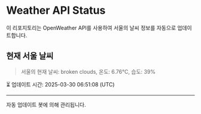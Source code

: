 
# Weather API Status

이 리포지토리는 OpenWeather API를 사용하여 서울의 날씨 정보를 자동으로 업데이트합니다.

## 현재 서울 날씨
> 서울의 현재 날씨: broken clouds, 온도: 6.76°C, 습도: 39%

⏳ 업데이트 시간: 2025-03-30 06:51:08 (UTC)

---
자동 업데이트 봇에 의해 관리됩니다.
